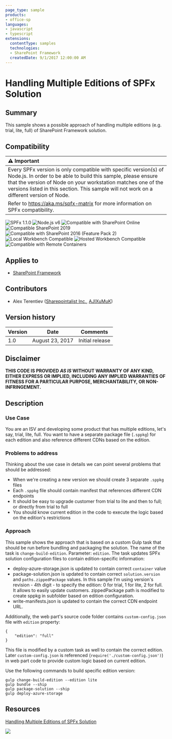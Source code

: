```yaml
---
page_type: sample
products:
- office-sp
languages:
- javascript
- typescript
extensions:
  contentType: samples
  technologies:
  - SharePoint Framework
  createdDate: 9/1/2017 12:00:00 AM
---
```

# Handling Multiple Editions of SPFx Solution
## Summary
This sample shows a possible approach of handling multiple editions (e.g. trial, lite, full) of SharePoint Framework solution.

## Compatibility

| :warning: Important          |
|:---------------------------|
| Every SPFx version is only compatible with specific version(s) of Node.js. In order to be able to build this sample, please ensure that the version of Node on your workstation matches one of the versions listed in this section. This sample will not work on a different version of Node.|
|Refer to <https://aka.ms/spfx-matrix> for more information on SPFx compatibility.   |

![SPFx 1.1.0](https://img.shields.io/badge/SPFx-1.1.0-green.svg)
![Node.js v6](https://img.shields.io/badge/Node.js-v6-green.svg) 
![Compatible with SharePoint Online](https://img.shields.io/badge/SharePoint%20Online-Compatible-green.svg)
![Compatible SharePoint 2019](https://img.shields.io/badge/SharePoint%20Server%202019-Compatible-green.svg)
![Compatible with SharePoint 2016 (Feature Pack 2)](https://img.shields.io/badge/SharePoint%20Server%202016%20(Feature%20Pack%202)-Compatible-green.svg)
![Local Workbench Compatible](https://img.shields.io/badge/Local%20Workbench-Compatible-green.svg)
![Hosted Workbench Compatible](https://img.shields.io/badge/Hosted%20Workbench-Compatible-green.svg)
![Compatible with Remote Containers](https://img.shields.io/badge/Remote%20Containers-Compatible-green.svg)


## Applies to

* [SharePoint Framework](https://learn.microsoft.com/sharepoint/dev/spfx/sharepoint-framework-overview)

## Contributors

* Alex Terentiev ([Sharepointalist Inc.](http://www.sharepointalist.com), [AJIXuMuK](https://github.com/AJIXuMuK))

## Version history

Version|Date|Comments
-------|----|--------
1.0|August 23, 2017|Initial release

## Disclaimer
**THIS CODE IS PROVIDED *AS IS* WITHOUT WARRANTY OF ANY KIND, EITHER EXPRESS OR IMPLIED, INCLUDING ANY IMPLIED WARRANTIES OF FITNESS FOR A PARTICULAR PURPOSE, MERCHANTABILITY, OR NON-INFRINGEMENT.**

## Description

### Use Case
You are an ISV and developing some product that has multiple editions, let's say, trial, lite, full. You want to have a separate package file (`.sppkg`) for each edition and also reference different CDNs based on the edition.

### Problems to address
Thinking about the use case in details we can point several problems that should be addressed: 
- When we're creating a new version we should create 3 separate `.sppkg` files
- Each `.sppkg` file should contain manifest that references different CDN endpoints
- It should be easy to upgrade customer from trial to lite and then to full; or directly from trial to full
- You should know current edition in the code to execute the logic based on the edition's restrictions

### Approach
This sample shows the approach that is based on a custom Gulp task that should be run before bundling and packaging the solution.
The name of the task is `change-build-edition`. Parameter: `edition`.
The task updates SPFx solution configuration files to contain edition-specific information:
- deploy-azure-storage.json is updated to contain correct `container` value
- package-solution.json is updated to contain correct `solution.version` and `paths.zippedPackage` values. In this sample I'm using version's revision - 4th digit - to specify the edition: 0 for trial, 1 for lite, 2 for full. It allows to easily update customers. zippedPackage path is modified to create sppkg in subfolder based on edition configuration.
- write-manifests.json is updated to contain the correct CDN endpoint URL.

Additionally, the web part's source code folder contains `custom-config.json` file with `edition` property:
```
{
    "edition": "full"
}
```
This file is modified by a custom task as well to contain the correct edition.
Later `custom-config.json` is referenced (`require('./custom-config.json')`) in web part code to provide custom logic based on current edition.

Use the following commands to build specific edition version:
```
gulp change-build-edition --edition lite
gulp bundle --ship
gulp package-solution --ship
gulp deploy-azure-storage
```

## Resources
[Handling Multiple Editions of SPFx Solution](http://tricky-sharepoint.blogspot.com/2017/08/handling-multiple-editions-of-spfx.html)

<img src="https://pnptelemetry.azurewebsites.net/sp-dev-fx-webparts/samples/js-solution-editions" />
